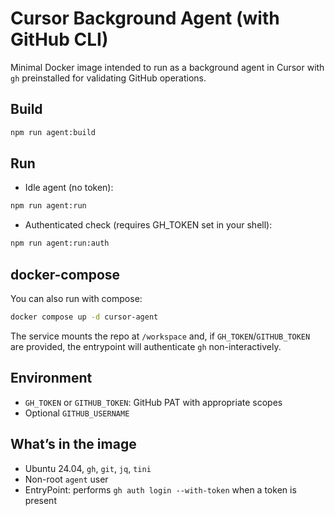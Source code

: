 # Cursor Background Agent (with GitHub CLI)

Minimal Docker image intended to run as a background agent in Cursor with `gh` preinstalled for validating GitHub operations.

## Build

```bash
npm run agent:build
```

## Run

- Idle agent (no token):
```bash
npm run agent:run
```

- Authenticated check (requires GH_TOKEN set in your shell):
```bash
npm run agent:run:auth
```

## docker-compose

You can also run with compose:
```bash
docker compose up -d cursor-agent
```

The service mounts the repo at `/workspace` and, if `GH_TOKEN`/`GITHUB_TOKEN` are provided, the entrypoint will authenticate `gh` non-interactively.

## Environment

- `GH_TOKEN` or `GITHUB_TOKEN`: GitHub PAT with appropriate scopes
- Optional `GITHUB_USERNAME`

## What’s in the image

- Ubuntu 24.04, `gh`, `git`, `jq`, `tini`
- Non-root `agent` user
- EntryPoint: performs `gh auth login --with-token` when a token is present
